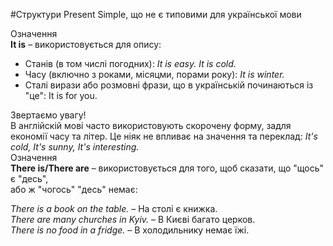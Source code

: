 #Структури Present Simple, що не є типовими для української мови

 <div class="eoz-wrap">
<span class="eoz">Означення</span>
<div class="eoz-text">
<b>It is</b> – використовується для опису:
</div>
</div>

<ul>
<li>Станів (в том числі погодних): <i>It is easy. It is cold.</i></li>
<li>Часу (включно з роками, місяцми, порами року): <i>It is winter.</i></li>
<li>Сталі вирази або розмовні фрази, що в українській починаються із "це": It is for you.</li>
</ul>


<div class="add-wrap">
<span class="add">Звертаємо увагу!</span>
<div class="add-text">
В англійскій мові часто використовують скорочену форму, задля економії часу та літер. Це ніяк не впливає на значення та переклад: <i>It's cold, It's sunny, It's interesting.</i>
</div>
</div>

 <div class="eoz-wrap">
<span class="eoz">Означення</span>
<div class="eoz-text">
<b>There is/There are</b> – використовується для того, щоб сказати, що "щось" є "десь",<br> або ж "чогось" "десь" немає:
</div>
</div>


<i>There is a book on the table.</i> – На столі є книжка.<br>
<i>There are many churches in Kyiv.</i> – В Києві багато церков.<br>
<i>There is no food in a fridge.</i> – В холодильнику немає їжі.

<div class="addthis_vertical_follow_toolbox"></div>